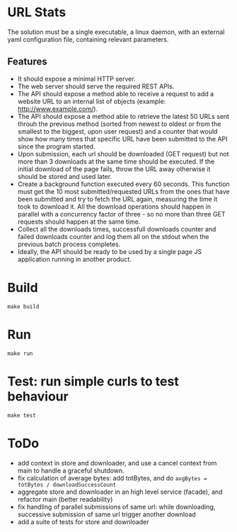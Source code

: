# URL Stats

The solution must be a single executable, a linux daemon, with an external yaml configuration file, containing relevant parameters.

## Features
- It should expose a minimal HTTP server. 
- The web server should serve the required REST APIs.
- The API should expose a method able to receive a request to add a website URL to an internal list of objects (example: http://www.example.com/).
- The API should expose a method able to retrieve the latest 50 URLs sent throuh the previous method (sorted from newest to oldest or from the smallest to the biggest, upon user request) and a counter that would show how many times that specific URL have been submitted to the API since the program started.
- Upon submission, each url should be downloaded (GET request) but not more than 3 downloads at the same time should be executed.  If the initial download of the page fails, throw the URL away otherwise it should be stored and used later.
- Create a background function executed every 60 seconds. This function must get the 10 most submitted/requested URLs from the ones that have been submitted and try to fetch the URL again, measuring the time it took to download it. All the download operations should happen in parallel with a concurrency factor of three - so no more than three GET requests should happen at the same time.
- Collect all the downloads times, successfull downloads counter and failed downloads counter and log them all on the stdout when the previous batch process completes.
- Ideally, the API should be ready to be used by a single page JS application running in another product.

# Build

`make build`

# Run

`make run`

# Test: run simple curls to test behaviour

`make test`


# ToDo

- add context in store and downloader, and use a cancel context from main to handle a graceful shutdown.
- fix calculation of average bytes: add totBytes, and do `avgBytes = totBytes / downloadSuccessCount`
- aggregate store and downloader in an high level service (facade), and refactor main (better readability)
- fix handling of parallel submissions of same url: while downloading, successive submission of same url trigger another download
- add a suite of tests for store and downloader
